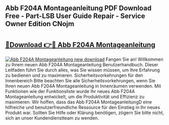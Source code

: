 ## Abb F204A Montageanleitung PDF Download Free - Part-LSB User Guide Repair - Service Owner Edition CNojm

# <h2><a href="http://df6cyhm.blite.top/?on=Abb+F204A+Montageanleitung">🔗Download 👉🔴 Abb F204A Montageanleitung</a></h2>

[![Abb F204A Montageanleitung new download](https://i.imgur.com/lujVjoI.png)](http://df6cyhm.blite.top/?on=Abb+F204A+Montageanleitung)
Fangen Sie an! Willkommen zu Ihrem neuen Abb F204A Montageanleitung Benutzerhandbuch. Dieser Leitfaden führt Sie durch alles, was Sie wissen müssen, um Ihre Erfahrung zu bedienen und zu maximieren. Sicherheitsvorkehrungen für den Innenbereich Bitte beachten Sie alle Sicherheitsvorkehrungen, wenn Sie Ihren neuen Abb F204A Montageanleitung in Innenräumen verwenden. Mit Funktionen wie der Funktionsliste wurde Ihr neues Abb F204A Montageanleitung entwickelt, um die Produktivität und Effizienz zu maximieren. Wir hoffen, dass das Abb F204A MontageanleitungD eine hilfreiche und benutzerfreundliche Ressource für den Einstieg in Ihr neues Produkt war. Sollten Sie Hilfe oder Klärung benötigen, zögern Sie bitte nicht, sich an unser Kundendienstteam zu wenden.
